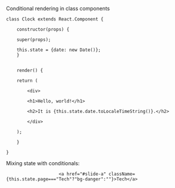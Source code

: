 
Conditional rendering in class components
```
class Clock extends React.Component {

    constructor(props) {

    super(props);

    this.state = {date: new Date()};
    }


    render() {

    return (

        <div>

        <h1>Hello, world!</h1>

        <h2>It is {this.state.date.toLocaleTimeString()}.</h2>

        </div>

    );

    }

}
```

Mixing state with conditionals:
```
                    <a href="#slide-a" className={this.state.page==="Tech"?"bg-danger":""}>Tech</a>
```
